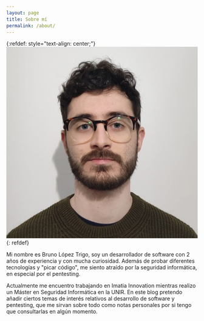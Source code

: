 ```yaml
---
layout: page
title: Sobre mí
permalink: /about/
---
```


{:refdef: style="text-align: center;"}
<img src="/assets/profile.jpeg" style="with: 200px; heigth: 200px">
{: refdef}

Mi nombre es Bruno López Trigo, soy un desarrollador de software con 2 años de experiencia y con
mucha curiosidad. Además de probar diferentes tecnologías y "picar código", me siento atraído por
la seguridad informática, en especial por el pentesting. 

Actualmente me encuentro trabajando en Imatia Innovation mientras realizo un Máster en Seguridad
Informática en la UNIR. En este blog pretendo añadir ciertos temas de interés relativos al 
desarrollo de software y pentesting, que me sirvan sobre todo como notas personales por si tengo
que consultarlas en algún momento.